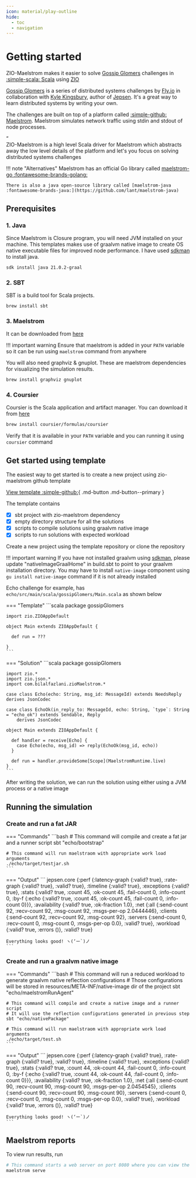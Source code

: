 ```yaml
---
icon: material/play-outline
hide:
  - toc
  - navigation
---
```


# Getting started

ZIO-Maelstrom makes it easier to solve [Gossip Glomers](https://fly.io/dist-sys/) challenges in [:simple-scala: Scala](https://www.scala-lang.org/) using [ZIO](https://zio.dev/)

[Gossip Glomers](https://fly.io/dist-sys/) is a series of distributed systems challenges by [Fly.io](https://fly.io/) in collaboration with [Kyle Kingsbury](https://aphyr.com/about), author of [Jepsen](https://jepsen.io/). It's a great way to learn distributed systems by writing your own.

The challenges are built on top of a platform called [:simple-github: Maelstrom](https://github.com/jepsen-io/maelstrom). Maelstrom simulates network traffic using stdin and stdout of node processes. 

<div markdown="1" class="quote">
<div markdown="1" class="quotation-mark">“</div>
<div markdown="1" class="quote-content">
ZIO-Maelstrom is a high level Scala driver for Maelstrom which abstracts away the low level details of the platform and let's you focus on solving distributed systems challenges
</div>
</div>

!!! note "Alternatives"
    Maelstrom has an official Go library called [maelstrom-go :fontawesome-brands-golang:](https://pkg.go.dev/github.com/jepsen-io/maelstrom/demo/go)

    There is also a java open-source library called [maelstrom-java :fontawesome-brands-java:](https://github.com/lant/maelstrom-java)

## Prerequisites

### 1. Java

Since Maelstrom is Closure program, you will need JVM installed on your machine. This templates makes use of graalvm native image to create OS native executable files for improved node performance. I have used [sdkman](https://sdkman.io) to install java.

```bash
sdk install java 21.0.2-graal
```

### 2. SBT

SBT is a build tool for Scala projects.

```bash
brew install sbt
```

### 3. Maelstrom

It can be downloaded from [here](https://github.com/jepsen-io/maelstrom/releases/latest)

!!! important warning
    Ensure that maelstrom is added in your `PATH` variable so it can be run using `maelstrom` command from anywhere

You will also need graphviz & gnuplot. These are maelstrom dependencies for visualizing the simulation results.

```bash
brew install graphviz gnuplot
```

### 4. Coursier

Coursier is the Scala application and artifact manager. You can download it from [here](https://get-coursier.io/docs/cli-installation)

```bash
brew install coursier/formulas/coursier
```

Verify that it is available in your `PATH` variable and you can running it using `coursier` command

## Get started using template

The easiest way to get started is to create a new project using zio-maelstrom github template

[View template :simple-github:](https://github.com/bilal-fazlani/gossip-glomers-scala-template){ .md-button .md-button--primary }

The template contains

- [x] sbt project with zio-maelstrom dependency
- [x] empty directory structure for all the solutions
- [x] scripts to compile solutions using graalvm native image
- [x] scripts to run solutions with expected workload

Create a new project using the template repository or clone the repository

!!! important warning
    If you have not installed graalvm using [sdkman](https://sdkman.io), please update "nativeImageGraalHome" in build.sbt to point to your graalvm installation directory. You may have to install `native-image` component using `gu install native-image` command if it is not already installed

Echo challenge for example, has `echo/src/main/scala/gossipGlomers/Main.scala` as shown below

=== "Template"
    ```scala
    package gossipGlomers

    import zio.ZIOAppDefault

    object Main extends ZIOAppDefault {

      def run = ???

    }
    ```
=== "Solution"
    ```scala
    package gossipGlomers

    import zio.*
    import zio.json.*
    import com.bilalfazlani.zioMaelstrom.*

    case class Echo(echo: String, msg_id: MessageId) extends NeedsReply derives JsonCodec

    case class EchoOk(in_reply_to: MessageId, echo: String, `type`: String = "echo_ok") extends Sendable, Reply
        derives JsonCodec

    object Main extends ZIOAppDefault {

      def handler = receive[Echo] { 
        case Echo(echo, msg_id) => reply(EchoOk(msg_id, echo))
      }

      def run = handler.provideSome[Scope](MaelstromRuntime.live)
    }
    ```

After writing the solution, we can run the solution using either using a JVM process or a native image

## Running the simulation

### Create and run a fat JAR

=== "Commands"
    ```bash
    # This command will compile and create a fat jar and a runner script
    sbt "echo/bootstrap"

    # This command will run maelstraom with appropriate work load arguments
    ./echo/target/testjar.sh
    ```
=== "Output"
    ```
    jepsen.core {:perf {:latency-graph {:valid? true},
            :rate-graph {:valid? true},
            :valid? true},
    :timeline {:valid? true},
    :exceptions {:valid? true},
    :stats {:valid? true,
            :count 45,
            :ok-count 45,
            :fail-count 0,
            :info-count 0,
            :by-f {:echo {:valid? true,
                          :count 45,
                          :ok-count 45,
                          :fail-count 0,
                          :info-count 0}}},
    :availability {:valid? true, :ok-fraction 1.0},
    :net {:all {:send-count 92,
                :recv-count 92,
                :msg-count 92,
                :msgs-per-op 2.0444446},
          :clients {:send-count 92, :recv-count 92, :msg-count 92},
          :servers {:send-count 0,
                    :recv-count 0,
                    :msg-count 0,
                    :msgs-per-op 0.0},
          :valid? true},
    :workload {:valid? true, :errors ()},
    :valid? true}
    
    
    Everything looks good! ヽ(‘ー`)ノ
    ```

### Create and run a graalvm native image

=== "Commands"
    ```bash
    # This command will run a reduced workload to generate graalvm native reflection configurations
    # Those configurations will be stored in resources/META-INF/native-image dir of the project
    sbt "echo/maelstromRunAgent"

    # This command will compile and create a native image and a runner script
    # It will use the reflection configurations generated in previous step
    sbt "echo/nativePackage"

    # This command will run maelstraom with appropriate work load arguments
    ./echo/target/test.sh
    ```
=== "Output"
    ```
    jepsen.core {:perf {:latency-graph {:valid? true},
            :rate-graph {:valid? true},
            :valid? true},
    :timeline {:valid? true},
    :exceptions {:valid? true},
    :stats {:valid? true,
            :count 44,
            :ok-count 44,
            :fail-count 0,
            :info-count 0,
            :by-f {:echo {:valid? true,
                          :count 44,
                          :ok-count 44,
                          :fail-count 0,
                          :info-count 0}}},
    :availability {:valid? true, :ok-fraction 1.0},
    :net {:all {:send-count 90,
                :recv-count 90,
                :msg-count 90,
                :msgs-per-op 2.0454545},
          :clients {:send-count 90, :recv-count 90, :msg-count 90},
          :servers {:send-count 0,
                    :recv-count 0,
                    :msg-count 0,
                    :msgs-per-op 0.0},
          :valid? true},
    :workload {:valid? true, :errors ()},
    :valid? true}


    Everything looks good! ヽ(‘ー`)ノ
    ```

## Maelstrom reports

To view run results, run

```bash
# This command starts a web server on port 8080 where you can view the results
maelstrom serve
```
